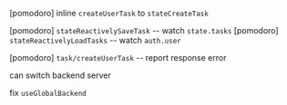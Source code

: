 [pomodoro] inline `createUserTask` to `stateCreateTask`

[pomodoro] `stateReactivelySaveTask` -- watch `state.tasks`
[pomodoro] `stateReactivelyLoadTasks` -- watch `auth.user`

[pomodoro] `task/createUserTask` -- report response error

can switch backend server

fix `useGlobalBackend`
